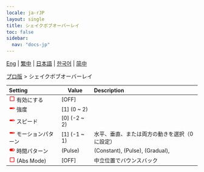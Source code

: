 ```yaml
---
locale: ja-rJP
layout: single
title: シェイクボブオーバーレイ
toc: false
sidebar:
  nav: "docs-jp"
---
```

[Eng](/dancexr/menu/2025.4/actor/shake_boobs_overlay) | [繁中](/tw/dancexr/menu/2025.4/actor/shake_boobs_overlay) | [日本語](/jp/dancexr/menu/2025.4/actor/shake_boobs_overlay) | [한국어](/kr/dancexr/menu/2025.4/actor/shake_boobs_overlay) | [简中](/zh/dancexr/menu/2025.4/actor/shake_boobs_overlay)

[プロ版](../menu#プロ版) > シェイクボブオーバーレイ



| Setting | Value | Description |
| :--- | --- | :--- |
| <img src="/images/icon/ic_check_off.png" alt="check off icon"/> 有効にする</nobr>| [OFF] | 
| <img src="/images/icon/ic_slider.png" alt="slider icon"/> 強度</nobr>| [1] (0 ~ 2) | 
| <img src="/images/icon/ic_slider.png" alt="slider icon"/> スピード</nobr>| [0] (-2 ~ 2) | 
| <img src="/images/icon/ic_slider.png" alt="slider icon"/> モーションパターン</nobr>| [1] (-1 ~ 1) | 水平、垂直、または両方の動きを選択（0に設定）
| <img src="/images/icon/ic_toggle_on.png" alt="toggle on icon"/> 時間パターン</nobr>| (Pulse) | (Constant), (Pulse), (Gradual), 
| <img src="/images/icon/ic_check_off.png" alt="check off icon"/> (Abs Mode)</nobr>| [OFF] | 中立位置でバウンスバック

